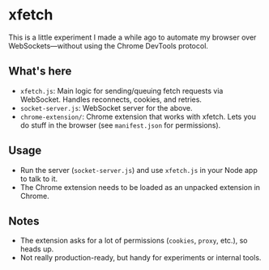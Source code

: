 # xfetch

This is a little experiment I made a while ago to automate my browser over WebSockets—without using the Chrome DevTools protocol.

## What's here

- `xfetch.js`: Main logic for sending/queuing fetch requests via WebSocket. Handles reconnects, cookies, and retries.
- `socket-server.js`: WebSocket server for the above.
- `chrome-extension/`: Chrome extension that works with xfetch. Lets you do stuff in the browser (see `manifest.json` for permissions).

## Usage

- Run the server (`socket-server.js`) and use `xfetch.js` in your Node app to talk to it.
- The Chrome extension needs to be loaded as an unpacked extension in Chrome.

## Notes

- The extension asks for a lot of permissions (`cookies`, `proxy`, etc.), so heads up.
- Not really production-ready, but handy for experiments or internal tools. 